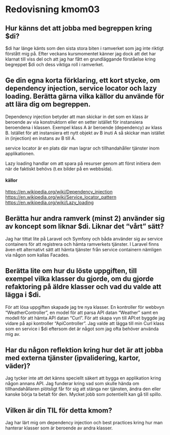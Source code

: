 ---
---
Redovisning kmom03
=========================

## Hur känns det att jobba med begreppen kring $di?

$di har länge känts som den sista stora biten i ramverket som jag inte riktigt förstått mig på. Efter veckans kursmomentet känner jag dock att det har klarnat till viss del och att jag har fått en grundläggande förståelse kring begreppet $di och dess viktiga roll i ramverket.

## Ge din egna korta förklaring, ett kort stycke, om dependency injection, service locator och lazy loading. Berätta gärna vilka källor du använde för att lära dig om begreppen.

Dependency injection betyder att man skickar in det som en klass är beroende av via konstruktorn eller en setter istället för instansiera beroendena i klassen. Exempel klass A är beroende (dependency) av klass B. Istället för att instansiera ett nytt objekt av B inuti A så skickar man istället in (injection) en instans av B till A.

service locator är en plats där man lagrar och tillhandahåller tjänster inom applikationen.

Lazy loading handlar om att spara på resurser genom att först initiera dem när de faktiskt behövs (t.ex bilder på en webbsida).

#### källor
https://en.wikipedia.org/wiki/Dependency_injection
https://en.wikipedia.org/wiki/Service_locator_pattern
https://en.wikipedia.org/wiki/Lazy_loading

## Berätta hur andra ramverk (minst 2) använder sig av koncept som liknar $di. Liknar det “vårt” sätt?

Jag har tittat lite på Laravel och Symfony och båda använder sig av service containers för att registrera och hämta ramverkets tjänster. I Laravel finns även ett alternativt sätt att hämta tjänster från service containern nämligen via någon som kallas Facades.

## Berätta lite om hur du löste uppgiften, till exempel vilka klasser du gjorde, om du gjorde refaktoring på äldre klasser och vad du valde att lägga i $di.

För att lösa uppgiften skapade jag tre nya klasser. En kontroller för webbvyn “WeatherController”, en model för att parsa API datan “Weather” samt en modell för att hämta API datan “Curl”. För att skapa vyn till API:et byggde jag vidare på api kontroller “ApiController”. Jag valde att lägga till min Curl klass som en service i $di eftersom det är något som jag ofta behöver använda mig av.

## Har du någon reflektion kring hur det är att jobba med externa tjänster (ipvalidering, kartor, väder)?

Jag tycker inte att det känns speciellt säkert att bygga en applikation kring någon annans API. Jag funderar kring vad som skulle hända om tillhandahållaren plötsligt får för sig att stänga ner tjänsten, ändra den eller kanske börja ta betalt för den. Mycket jobb som potentiellt kan gå till spillo. 

## Vilken är din TIL för detta kmom?

Jag har lärt mig om dependency injection och best practices kring hur man hanterar klasser som är beroende av andra klasser.

